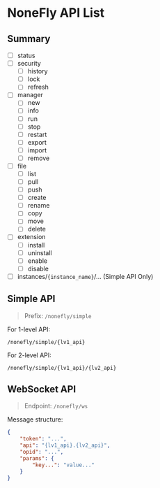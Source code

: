 # NoneFly API List

## Summary

* [ ] status
* [ ] security
  * [ ] history
  * [ ] lock
  * [ ] refresh
* [ ] manager
  * [ ] new
  * [ ] info
  * [ ] run
  * [ ] stop
  * [ ] restart
  * [ ] export
  * [ ] import
  * [ ] remove
* [ ] file
  * [ ] list
  * [ ] pull
  * [ ] push
  * [ ] create
  * [ ] rename
  * [ ] copy
  * [ ] move
  * [ ] delete
* [ ] extension
  * [ ] install
  * [ ] uninstall
  * [ ] enable
  * [ ] disable
* [ ] instances/`{instance_name}`/... (Simple API Only)

## Simple API

> Prefix: `/nonefly/simple`

For 1-level API:

```plaintext
/nonefly/simple/{lv1_api}
```

For 2-level API:

```plaintext
/nonefly/simple/{lv1_api}/{lv2_api}
```

## WebSocket API

> Endpoint: `/nonefly/ws`

Message structure:

```json
{
    "token": "...",
    "api": "{lv1_api}.{lv2_api}",
    "opid": "...",
    "params": {
        "key...": "value..."
    }
}
```
